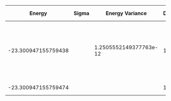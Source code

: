 | Energy              | Sigma | Energy Variance        | DOF | Einf               | Method                                                       | Data Repository |
|---------------------|-------|------------------------|-----|--------------------|--------------------------------------------------------------|-----------------|
| -23.300947155759438 |       | 1.2505552149377763e-12 | 10  | -20.641777777777783 | DMRG (bond dimension 100) using fork tensor product states with U(1) symmetries for charge and spin sector |                 |
| -23.300947155759474 |       |                        | 10  | -20.641777777777783 | Exact diagonalization                                        |                 |
